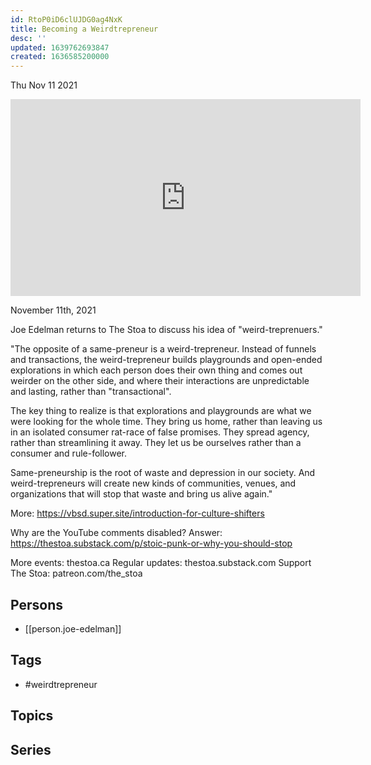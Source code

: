 ```yaml
---
id: RtoP0iD6clUJDG0ag4NxK
title: Becoming a Weirdtrepreneur
desc: ''
updated: 1639762693847
created: 1636585200000
---
```





Thu Nov 11 2021

<iframe width="560" height="315" src="https://www.youtube.com/embed/oFERYChvVKE" title="Becoming a Weirdtrepreneur w/ Joe Edelman" frameborder="0" allow="accelerometer; autoplay; clipboard-write; encrypted-media; gyroscope; picture-in-picture" allowfullscreen ></iframe>

November 11th, 2021

Joe Edelman returns to The Stoa to discuss his idea of "weird-treprenuers."

"The opposite of a same-preneur is a weird-trepreneur. Instead of funnels and transactions, the weird-trepreneur builds playgrounds and open-ended explorations in which each person does their own thing and comes out weirder on the other side, and where their interactions are unpredictable and lasting, rather than "transactional".

The key thing to realize is that explorations and playgrounds are what we were looking for the whole time. They bring us home, rather than leaving us in an isolated consumer rat-race of false promises. They spread agency, rather than streamlining it away. They let us be ourselves rather than a consumer and rule-follower.

Same-preneurship is the root of waste and depression in our society. And weird-trepreneurs will create new kinds of communities, venues, and organizations that will stop that waste and bring us alive again."

More: https://vbsd.super.site/introduction-for-culture-shifters

Why are the YouTube comments disabled? Answer: https://thestoa.substack.com/p/stoic-punk-or-why-you-should-stop

More events: thestoa.ca
Regular updates: thestoa.substack.com
Support The Stoa: patreon.com/the_stoa

## Persons

- [[person.joe-edelman]]

## Tags

- #weirdtrepreneur

## Topics



## Series



